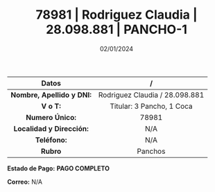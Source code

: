 ﻿---
title: 78981 | Rodriguez Claudia | 28.098.881 | PANCHO-1
date: 02/01/2024
draft: false
tags: ['titular', 'pancho']
---

|          **Datos**          |  /  |
|:---------------------------:|:---:|
| **Nombre, Apellido y DNI:** | Rodriguez Claudia / 28.098.881 |
|          **V o T:**         | Titular: 3 Pancho, 1 Coca |
|      **Numero Único:**      | 78981 |
|  **Localidad y Dirección:** | N/A |
|        **Teléfono:**        | N/A |
|          **Rubro**          | Panchos |

**Estado de Pago:** **PAGO COMPLETO**

**Correo:** N/A
